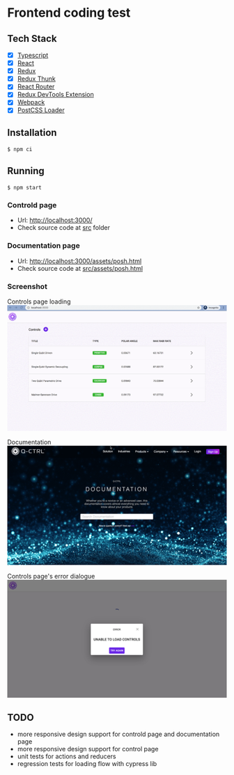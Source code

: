 # Frontend coding test

## Tech Stack

- [x] [Typescript](https://www.typescriptlang.org/)
- [x] [React](https://facebook.github.io/react/)
- [x] [Redux](https://github.com/reactjs/redux)
- [x] [Redux Thunk](https://github.com/reduxjs/redux-thunk)
- [x] [React Router](https://github.com/ReactTraining/react-router)
- [x] [Redux DevTools Extension](https://github.com/zalmoxisus/redux-devtools-extension)
- [x] [Webpack](https://webpack.github.io)
- [x] [PostCSS Loader](https://github.com/postcss/postcss-loader)

## Installation

```
$ npm ci
```

## Running

```
$ npm start
```

### Controld page

- Url: [http://localhost:3000/](http://localhost:3000/)
- Check source code at [src](src) folder

### Documentation page

- Url: [http://localhost:3000/assets/posh.html](http://localhost:3000/assets/posh.html)
- Check source code at [src/assets/posh.html](src/assets/posh.html) 

### Screenshot
Controls page loading
![loading](screenshots/controls_page.gif)

Documentation
![documentation page](screenshots/documentation_page.gif)

Controls page's error dialogue 
![error page](screenshots/controls_page_error.png)


## TODO
- more responsive design support for controld page and documentation page
- more responsive design support for control page
- unit tests for actions and reducers
- regression tests for loading flow with cypress lib